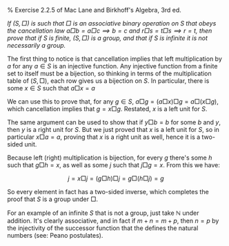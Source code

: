 % Exercise 2.2.5 of Mac Lane and Birkhoff's Algebra, 3rd ed.

*If $(S, \Box)$ is such that $\Box$ is an associative binary operation on $S$ that obeys the cancellation law $a \Box b = a \Box c \implies b = c$ and $r \Box s = t \Box s \implies r = t$, then prove that if $S$ is finite, $(S, \Box)$ is a group, and that if $S$ is infinite it is not necessarily a group.*

The first thing to notice is that cancellation implies that left multiplication by $a$ for any $a \in S$ is an injective function. Any injective function from a finite set to itself must be a bijection, so thinking in terms of the multiplication table of $(S, \Box)$, each row gives us a bijection on $S$. In particular, there is some $x \in S$ such that $a \Box x = a$

We can use this to prove that, for any $g \in S$, $a \Box g = (a \Box x) \Box g = a \Box (x \Box g)$, which cancellation implies that $g = x \Box g$. Restated, $x$ is a left unit for $S$.

The same argument can be used to show that if $y \Box b = b$ for some $b$ and $y$, then $y$ is a right unit for $S$. But we just proved that $x$ is a left unit for $S$, so in particular $x \Box a = a$, proving that $x$ is a right unit as well, hence it is a two-sided unit.

Because left (right) multiplication is bijection, for every $g$ there's some $h$ such that $g \Box h = x$, as well as some $j$ such that $j \Box g = x$. From this we have:

$$j = x \Box j = (g \Box h) \Box j = g \Box (h \Box j) = g$$

So every element in fact has a two-sided inverse, which completes the proof that $S$ is a group under $\Box$.

For an example of an infinite $S$ that is not a group, just take $\mathbb{N}$ under addition. It's clearly associative, and in fact if $m + n = m + p$, then $n = p$ by the injectivity of the successor function that the defines the natural numbers (see: Peano postulates).
